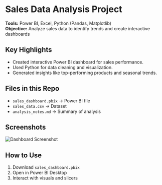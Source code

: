 # Sales Data Analysis Project
**Tools:** Power BI, Excel, Python (Pandas, Matplotlib)  
**Objective:** Analyze sales data to identify trends and create interactive dashboards  

## Key Highlights
- Created interactive Power BI dashboard for sales performance.  
- Used Python for data cleaning and visualization.  
- Generated insights like top-performing products and seasonal trends.

## Files in this Repo
- `sales_dashboard.pbix` → Power BI file  
- `sales_data.csv` → Dataset  
- `analysis_notes.md` → Summary of analysis

## Screenshots
![Dashboard Screenshot](images/dashboard_screenshot.png)

## How to Use
1. Download `sales_dashboard.pbix`  
2. Open in Power BI Desktop  
3. Interact with visuals and slicers


